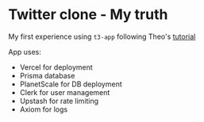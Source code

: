 # Twitter clone - My truth

My first experience using `t3-app` following Theo's [tutorial](https://www.youtube.com/watch?v=YkOSUVzOAA4&t=1319s)

App uses:

- Vercel for deployment
- Prisma database
- PlanetScale for DB deployment
- Clerk for user management
- Upstash for rate limiting
- Axiom for logs
